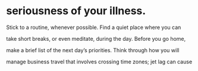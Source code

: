 # seriousness of your illness.

Stick to a routine, whenever possible. Find a quiet place where you can

take short breaks, or even meditate, during the day. Before you go home,

make a brief list of the next day’s priorities. Think through how you will

manage business travel that involves crossing time zones; jet lag can cause